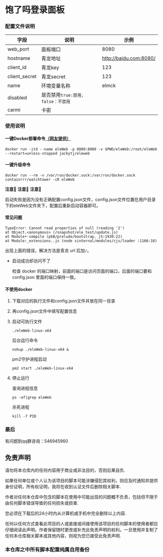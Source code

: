 # 饱了吗登录面板

### 配置文件说明

| 字段          | 说明                               | 示例                   |
| ------------- | ---------------------------------- | ---------------------- |
| web_port      | 面板端口                           | 8080                   |
| hostname      | 青龙地址                           | http://baidu.com:8080/ |
| client_id     | 青龙key                            | 123                    |
| client_secret | 青龙secret                         | 123                    |
| name          | 环境变量名称                       | elmck             |
| disabled      | 是否禁用`true:禁用，false：不禁用` |                        |
| carmi         | 卡密                               |                        |

### 使用说明

#### 一键Docker部署命令[（网友提供）](https://hub.docker.com/r/jackytj/eleweb)
```shell
docker run -itd --name eleWeb -p 8080:8080 -v $PWD/eleWeb:/root/eleWeb --restart=unless-stopped jackytj/eleweb
```

#### 一键升级命令
```shell
docker run --rm -v /var/run/docker.sock:/var/run/docker.sock containrrr/watchtower -cR eleWeb
```

**注意📢** **注意📢** **注意📢**

启动失败是因为没有正确配置config.json文件，config.json文件位置在用户目录下的eleWeb文件夹下，配置后重新启动容器即可。

#### 常见问题

```shell
TypeError: Cannot read properties of null (reading '2')
at Object.<anonymous> (/snapshot/ele_test/update.js)
at Module•-sompile (pkB/prelude/bootstrap. j5:1930:22)
at Module:_extensions..js (node sinternal/modules/cjs/loader :1166:10)
```

出现上面的错误，解决方法是青龙 url 后加`/`。

- 启动成功却访问不了

  检查 docker 的端口映射，前面的端口是访问页面的端口，后面的端口要和config.json 里面的端口保持一致。

#### 不使用docker

1. 下载对应的执行文件和config.json文件并放在同一目录

2. 再config.json文件中填写配置信息

3. 启动可执行文件

   ```shell
   ./eleWeb-linux-x64
   ```

   后台运行命令

   ```shell
   nohup ./eleWeb-linux-x64 &
   ```

   pm2守护进程启动

   ```shell
   pm2 start ./eleWeb-linux-x64
   ```

4. 停止运行

   查询进程信息

   ```shell
   ps -ef|grep eleWeb
   ```

   杀死进程

   ```shell
   kill -7 PID
   ```

### 最后

有问题到qq群咨询：546945960

## 免责声明

请勿将本仓库内的任何内容用于商业或非法目的，否则后果自负.

如果任何单位或个人认为该项目的脚本可能涉嫌侵犯其权利，则应及时通知并提供身份证明，所有权证明，我将在收到认证文件后删除相关脚本.

作者对任何本仓库中包含的脚本在使用中可能出现的问题概不负责，包括但不限于由任何脚本错误导致的任何损失或损害.

您必须在下载后的24小时内从计算机或手机中完全删除以上内容.

任何以任何方式查看此项目的人或直接或间接使用该项目的任何脚本的使用者都应仔细阅读此声明。作者保留随时更改或补充此免责声明的权利。一旦使用并复制了任何本仓库相关脚本或其他内容，则视为您已接受此免责声明.

### 本仓库之中所有脚本配置纯属自用备份
